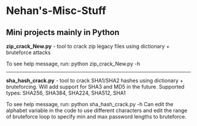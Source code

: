 # Nehan's-Misc-Stuff

## Mini projects mainly in Python

**zip_crack_New.py** - tool to crack zip legacy files using dictionary + bruteforce attacks

To see help message, run: python zip_crack_New.py -h

---

**sha_hash_crack.py** - tool to crack SHA1/SHA2 hashes using dictionary + bruteforcing. Will add support for SHA3 and MD5 in the future.
Supported types: SHA256, SHA384, SHA224, SHA512, SHA1

To see help message, run: python sha_hash_crack.py -h
Can edit the alphabet variable in the code to use different characters and edit the range of bruteforce loop to specify min and max password lengths to bruteforce.
